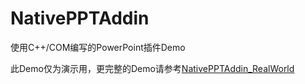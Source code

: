 # NativePPTAddin

使用C++/COM编写的PowerPoint插件Demo

此Demo仅为演示用，更完整的Demo请参考[NativePPTAddin_RealWorld](https://github.com/l2m2/NativePPTAddin_RealWorld)

